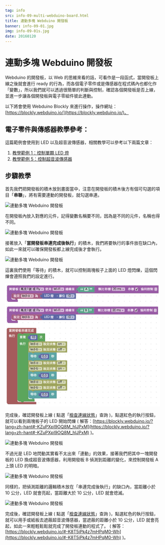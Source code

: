 ```yaml
---
tag: info
src: info-09-multi-webduino-board.html
title: 連動多塊 Webduino 開發板
banner: info-09-01.jpg
img: info-09-01s.jpg
date: 20160120
---
```


<!-- @@master  = ../../_layout.html-->

<!-- @@block  =  meta-->

<title>連動多塊 Webduino 開發板 :::: Webduino = Web × Arduino</title>

<meta name="description" content="Webduino 的開發板，以 Web 的思維來看的話，可看作是一段函式，當開發板上線之後就會進行 ready 的行為，而各個電子零件或是傳感器在程式碼內也都化作「變數」，所以我們就可以透過很簡單的判斷與控制，確認各個開發板是否上線，並進一步讓各個開發板與電子零組件彼此連動。">

<meta itemprop="description" content="Webduino 的開發板，以 Web 的思維來看的話，可看作是一段函式，當開發板上線之後就會進行 ready 的行為，而各個電子零件或是傳感器在程式碼內也都化作「變數」，所以我們就可以透過很簡單的判斷與控制，確認各個開發板是否上線，並進一步讓各個開發板與電子零組件彼此連動。">

<meta property="og:description" content="Webduino 的開發板，以 Web 的思維來看的話，可看作是一段函式，當開發板上線之後就會進行 ready 的行為，而各個電子零件或是傳感器在程式碼內也都化作「變數」，所以我們就可以透過很簡單的判斷與控制，確認各個開發板是否上線，並進一步讓各個開發板與電子零組件彼此連動。">

<link rel="canonical" href="https://tutorials.webduino.io/zh-tw/docs/basic/blockly/multi-board.html">

<meta property="og:title" content="連動多塊 Webduino 開發板" >

<meta property="og:url" content="https://webduino.io/tutorials/info-09-multi-webduino-board.html">

<meta property="og:image" content="https://webduino.io/img/tutorials/info-09-01s.jpg">

<meta itemprop="image" content="https://webduino.io/img/tutorials/info-09-01s.jpg">

<include src="../_include-tutorials.html"></include>

<!-- @@close-->

<!-- @@block  =  preAndNext-->

<include src="../_include-tutorials-content.html"></include>

<!-- @@close-->



<!-- @@block  =  tutorials-->
# 連動多塊 Webduino 開發板

Webduino 的開發板，以 Web 的思維來看的話，可看作是一段函式，當開發板上線之後就會進行 ready 的行為，而各個電子零件或是傳感器在程式碼內也都化作「變數」，所以我們就可以透過很簡單的判斷與控制，確認各個開發板是否上線，並進一步讓各個開發板與電子零組件彼此連動。

以下將會使用 Webduino Blockly 來進行操作，操作網址：[https://blockly.webduino.io/](https://blockly.webduino.io/)。

## 電子零件與傳感器教學參考：

這篇範例會使用到 LED 以及超音波傳感器，相關教學可以參考以下兩篇文章：

1) [教學範例 1：控制單顆 LED 燈](https://webduino.io/tutorials/tutorial-01-led.html)  
2) [教學範例 5：控制超音波傳感器](https://webduino.io/tutorials/tutorial-05-ultrasonic.html)

## 步驟教學

首先我們把開發板的積木放到畫面當中，注意在開發板的積木後方有個可勾選的項目「**串聯**」，將有需要連動的開發板，就勾選串連。

![連動多塊 Webduino 開發板](../img/tutorials/info-09-02.jpg)

在開發板內放入對應的元件，記得變數名稱要不同，因為是不同的元件，名稱也得不同。

![連動多塊 Webduino 開發板](../img/tutorials/info-09-03.jpg)

接著放入「**當開發板串連完成後執行**」的積木，我們將要執行的事件放在缺口內，如此一來就可以確保開發板都上線完成後才會執行。

![連動多塊 Webduino 開發板](../img/tutorials/info-09-04.jpg)

這裏我們使用「等待」的積木，就可以控制兩塊板子上面的 LED 燈閃爍，這個閃爍會遵照我們的設定進行。

![連動多塊 Webduino 開發板](../img/tutorials/info-09-05.jpg)

完成後，確認開發板上線 ( 點選「[檢查連線狀態](https://webduino.io/device.html)」查詢 )，點選紅色的執行按鈕，就可以看到兩塊板子的 LED 開始閃爍 ( 解答：[https://blockly.webduino.io/?lang=zh-hant#-KZuPXpI9OQ8M_hlJPxM](https://blockly.webduino.io/?lang=zh-hant#-KZuPXpI9OQ8M_hlJPxM) )。

![連動多塊 Webduino 開發板](../img/tutorials/info-09-06.jpg)

不過光是 LED 地閃動其實看不太出來「連動」的效果，接著我們把其中一塊開發板的 LED 換成超音波傳感器，利用開發板 B 偵測到距離的變化，來控制開發板 A 上頭 LED 的明暗。

![連動多塊 Webduino 開發板](../img/tutorials/info-09-07.jpg)

同樣的，把偵測距離的邏輯積木放在「串連完成後執行」的缺口內，當距離小於 10 公分，LED 就會亮起，當距離大於 10 公分，LED 就會熄滅。

![連動多塊 Webduino 開發板](../img/tutorials/info-09-08.jpg)

完成後，確認開發板上線 ( 點選「[檢查連線狀態](https://webduino.io/device.html)」查詢 )，點選紅色的執行按鈕，就可以用手或紙板去遮蔽超音波傳感器，當遮蔽的距離小於 10 公分，LED 就會亮起，如此一來輕輕鬆鬆就完成了開發板連動的程式了。 ( 解答：[https://blockly.webduino.io/#-K8T5iPk4z7mHPqM0-Wh](https://blockly.webduino.io/#-K8T5iPk4z7mHPqM0-Wh) )。




<!-- @@close-->